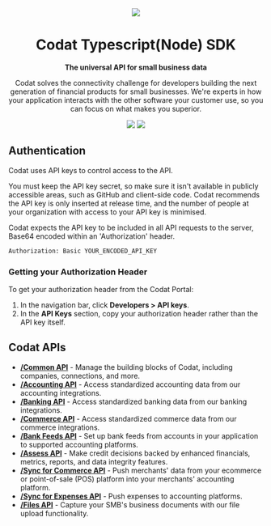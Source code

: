 <div align="center">
   <picture>
        <source srcset="https://user-images.githubusercontent.com/6267663/221800355-0995e4ad-a386-4943-a4c2-e620341a5155.svg" media="(prefers-color-scheme: dark)">
        <img src="https://user-images.githubusercontent.com/6267663/221800359-b7f7776c-a44f-4384-8dd0-d9f7d5caef7d.svg">
   </picture>
   <h1>Codat Typescript(Node) SDK</h1>
   <p><strong>The universal API for small business data</strong></p>
   <p>Codat solves the connectivity challenge for developers building the next generation of financial products for small businesses. We're experts in how your application interacts with the other software your customer use, so you can focus on what makes you superior.</p>
  <a href="https://docs.codat.io/using-the-api/overview"><img src="https://img.shields.io/static/v1?label=Docs&message=API Ref&color=4c2cec&style=for-the-badge" /></a>
  <a href="https://opensource.org/licenses/MIT"><img src="https://img.shields.io/badge/License-MIT-blue.svg?style=for-the-badge" /></a>
</div>

## Authentication

Codat uses API keys to control access to the API.

You must keep the API key secret, so make sure it isn't available in publicly accessible areas, such as GitHub and client-side code. Codat recommends the API key is only inserted at release time, and the number of people at your organization with access to your API key is minimised.

Codat expects the API key to be included in all API requests to the server, Base64 encoded within an 'Authorization' header.

```bash
Authorization: Basic YOUR_ENCODED_API_KEY
```

### Getting your Authorization Header

To get your authorization header from the Codat Portal:

1. In the navigation bar, click **Developers > API keys**.
2. In the **API Keys** section, copy your authorization header rather than the API key itself.

## Codat APIs

- [**/Common API**](https://github.com/codatio/client-sdk-typescript/tree/main/common) - Manage the building blocks of Codat, including companies, connections, and more.
- [**/Accounting API**](https://github.com/codatio/client-sdk-typescript/tree/main/accounting) - Access standardized accounting data from our accounting integrations.
- [**/Banking API**](https://github.com/codatio/client-sdk-typescript/tree/main/banking) - Access standardized banking data from our banking integrations.
- [**/Commerce API**](https://github.com/codatio/client-sdk-typescript/tree/main/commerce) - Access standardized commerce data from our commerce integrations.
- [**/Bank Feeds API**](https://github.com/codatio/client-sdk-typescript/tree/main/bankfeeds) - Set up bank feeds from accounts in your application to supported accounting platforms.
- [**/Assess API**](https://github.com/codatio/client-sdk-typescript/tree/main/assess) - Make credit decisions backed by enhanced financials, metrics, reports, and data integrity features.
- [**/Sync for Commerce API**](https://github.com/codatio/client-sdk-typescript/tree/main/synccommerce) - Push merchants' data from your ecommerce or point-of-sale (POS) platform into your merchants' accounting platform.
- [**/Sync for Expenses API**](https://github.com/codatio/client-sdk-typescript/tree/main/expenses) - Push expenses to accounting platforms.
- [**/Files API**](https://github.com/codatio/client-sdk-typescript/tree/main/files) - Capture your SMB's business documents with our file upload functionality.
